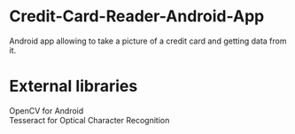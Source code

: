 # Credit-Card-Reader-Android-App
Android app allowing to take a picture of a credit card and getting data from it.

# External libraries
OpenCV for Android  
Tesseract for Optical Character Recognition
